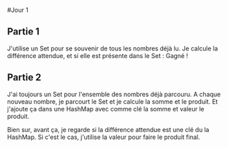 #Jour 1

## Partie 1
J'utilise un Set pour se souvenir de tous les nombres déjà lu.
Je calcule la différence attendue, et si elle est présente dans le Set : Gagné !

## Partie 2
J'ai toujours un Set pour l'ensemble des nombres déjà parcouru.
A chaque nouveau nombre, je parcourt le Set et je calcule la somme et le produit.
Et j'ajoute ça dans une HashMap avec comme clé la somme et valeur le produit.

Bien sur, avant ça, je regarde si la différence attendue est une clé du la HashMap.
Si c'est le cas, j'utilise la valeur pour faire le produit final.
